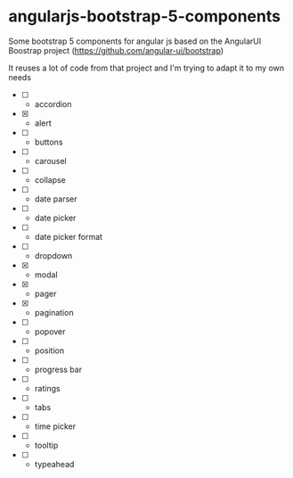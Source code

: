 # angularjs-bootstrap-5-components
Some bootstrap 5 components for angular js based on the AngularUI Boostrap project (https://github.com/angular-ui/bootstrap)

It reuses a lot of code from that project and I'm trying to adapt it to my own needs

- [ ] - accordion
- [x] - alert
- [ ] - buttons
- [ ] - carousel
- [ ] - collapse
- [ ] - date parser
- [ ] - date picker
- [ ] - date picker format
- [ ] - dropdown
- [x] - modal
- [x] - pager
- [x] - pagination
- [ ] - popover
- [ ] - position
- [ ] - progress bar
- [ ] - ratings
- [ ] - tabs
- [ ] - time picker
- [ ] - tooltip
- [ ] - typeahead


